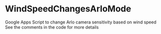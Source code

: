 # WindSpeedChangesArloMode
Google Apps Script to change Arlo camera sensitivity based on wind speed
See the comments in the code for more details
